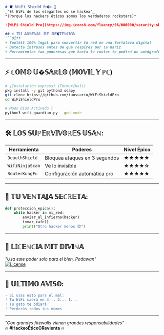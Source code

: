 ```markdown
# 🛡️ 𝕎𝕚𝔽𝕚 𝕊𝕙𝕚𝕖𝕝𝕕 ℙ𝕣�𝕠 🚀
_"El WiFi de los elegantes no se hackea"_  
*(Porque los hackers éticos somos los verdaderos rockstars)*

![WiFi Shield Pro](https://img.icons8.com/fluency/96/000000/security-shield-green.png)

## 🔥 𝕋𝕌 𝔸ℝ𝕊𝔼ℕ𝔸𝕃 𝔻𝔼 𝔻𝔼�𝕋𝔼ℕℂ𝕀𝕆ℕ
```diff
+ Toolkit 100% legal para convertir tu red en una fortaleza digital
+ Detecta intrusos antes de que respires por la nariz
+ Herramientas tan poderosas que hasta tu router te pedirá un autógrafo
```

---

## ⚡ ℂ𝕆𝕄𝕆 𝕌�𝕊𝔸ℝ𝕃𝕆 (𝕄𝕆𝕍𝕀𝕃 𝕐 ℙℂ)
```bash
# ¡Instalación express! (Termux/Kali)
pkg install -y git python3 scapy
git clone https://github.com/tuusuario/WiFiShieldPro
cd WiFiShieldPro

# Modo Dios Activado 🧙
python3 wifi_guardian.py --god-mode
```

---

## 🛠️ 𝕃𝕆𝕊 𝕊𝕌ℙ𝔼ℝ𝕍𝕀𝕍𝕆ℝ𝔼𝕊 𝕌𝕊𝔸ℕ:
| Herramienta       | Poderes                         | Nivel Épico |
|-------------------|---------------------------------|-------------|
| `DeauthShield`    | Bloquea ataques en 3 segundos   | ★★★★★       |
| `WifiNinjaScan`   | Ve lo invisible                 | ★★★★☆       |
| `RouterKungFu`    | Configuración automática pro    | ★★★★★       |

---

## 💎 𝕋𝕌 𝕍𝔼ℕ𝕋𝔸𝕁𝔸 𝕊𝔼ℂℝ𝔼𝕋𝔸:
```python
def proteccion_epica():
    while hacker in mi_red:
        enviar_al_infierno(hacker)
        tomar_cafe()
        print("Otro hacker menos 😎")
```

---

## 📜 𝕃𝕀ℂ𝔼ℕℂ𝕀𝔸 𝕄𝕀𝕋 𝔻𝕀𝕍𝕀ℕ𝔸
_"Usa este poder solo para el bien, Padawan"_  
[![License](https://img.shields.io/badge/License-MIT-yellow.svg)](https://opensource.org/licenses/MIT)

---

## 🚨 𝕌𝕃𝕋𝕀𝕄𝕆 𝔸𝕍𝕀𝕊𝕆:
```diff
- Si usas esto para el mal:
! Tu WiFi caerá en 3... 2... 1...
! Tu gato te odiará
! Perderás todos tus memes
```

---

_"Con grandes firewalls vienen grandes responsabilidades"_  
🔥 **#HackeoÉticoORevienta** 🔥
```
